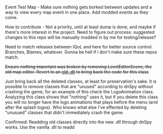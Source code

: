 Event Test Map - Make sure nothing gets borked between updates and a way to view every map event in one place. Add modded events as they come.

How to contribute - Not a priority, until at least dump is done, and maybe if there's more interest in the project. Need to figure out process: suggested changes to this repo will be manually modded in by me for testing/release?

Need to match releases between IQoL and here for better source control. Branches, Blames, whatever. Gonna be hell if i don't make sure these repos match.

~~Ensure nothing important was broken by removing LevelEditorScene, the old map editor. Revert to an [old .dll](https://github.com/FlyingRabidUnicornPig/IQoLDecompiled/blob/11ea506258be974ae084e694bdfd1cd5fc5e1620/Assembly-CSharp.dll) to bring back the code for this class~~

Just bring back all the deleted classes, at least for preservation's sake. It is possible to remove classes that are "unused" according to dnSpy without crashing the game, for an example of this check the LogoAnimation class. Analyzing this class shows that "nothing" uses it, but if you delete this class you will no longer have the logo animations that plays before the menu (and after the splash logos). Who knows what else I've effected by deleting "unusued" classes that didn't immediately crash the game.

Confirmed: Readding old classes directly into the new .dll through dnSpy works. Use the vanilla .dll to readd